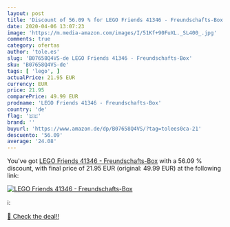 ```yaml
---
layout: post
title: 'Discount of 56.09 % for LEGO Friends 41346 - Freundschafts-Box'
date: 2020-04-06 13:07:23
image: 'https://m.media-amazon.com/images/I/51Kf+90FuXL._SL400_.jpg'
comments: true
category: ofertas
author: 'tole.es'
slug: 'B07658Q4VS-de LEGO Friends 41346 - Freundschafts-Box'
sku: 'B07658Q4VS-de'
tags: [ 'lego', ]
actualPrice: 21.95 EUR
currency: EUR
price: 21.95
comparePrice: 49.99 EUR
prodname: 'LEGO Friends 41346 - Freundschafts-Box'
country: 'de'
flag: '🇩🇪'
brand: ''
buyurl: 'https://www.amazon.de/dp/B07658Q4VS/?tag=tolees0ca-21'
descuento: '56.09'
average: '24.08'
---
```


You've got [LEGO Friends 41346 - Freundschafts-Box](https://www.amazon.de/dp/B07658Q4VS/?tag=tolees0ca-21) with a  56.09 % discount, with final price of 21.95 EUR (original: 49.99 EUR) at the following link:

[![LEGO Friends 41346 - Freundschafts-Box](https://m.media-amazon.com/images/I/51Kf+90FuXL._SL400_.jpg)](https://www.amazon.de/dp/B07658Q4VS/?tag=tolees0ca-21)

ℹ️:


[🛒 Check the deal!!](https://www.amazon.de/dp/B07658Q4VS/?tag=tolees0ca-21)
